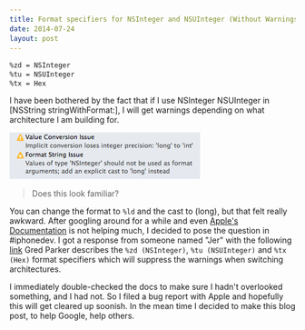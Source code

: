 ```yaml
---
title: Format specifiers for NSInteger and NSUInteger (Without Warnings)
date: 2014-07-24
layout: post
---
```


    %zd = NSInteger
    %tu = NSUInteger
    %tx = Hex

I have been bothered by the fact that if I use NSInteger NSUInteger in
\[NSString stringWithFormat:\], I will get warnings depending on what
architecture I am building for. 

![Does this look familiar?][1]
> Does this look familiar?

You can change the format to `%ld` and the cast to (long), but that felt really 
awkward. After googling around for a while and even [Apple's Documentation][2]
is not helping much, I decided to pose the question in \#iphonedev. I got a
response from someone named "Jer" with the following [link][3] Gred Parker 
describes the `%zd (NSInteger)`, `%tu (NSUInteger)` and `%tx (Hex)` format
specifiers which will suppress the warnings when switching architectures. 

I immediately double-checked the docs to
make sure I hadn't overlooked something, and I had not. So I filed a bug
report with Apple and hopefully this will get cleared up soonish. In the
mean time I decided to make this blog post, to help Google, help others.

[1]: images/Screenshot-2014-07-24-11.38.46.png
[2]: https://developer.apple.com/library/mac/documentation/Cocoa/Conceptual/Strings/Articles/formatSpecifiers.html
[3]: https://twitter.com/gparker/status/377910611453046784